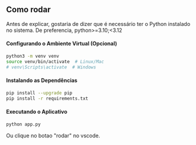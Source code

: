 ## Como rodar
Antes de explicar, gostaria de dizer que é necessário ter o Python instalado no sistema. De preferencia, python>=3.10;<3.12

#### **Configurando o Ambiente Virtual (Opcional)**

```bash
python3 -m venv venv
source venv/bin/activate  # Linux/Mac
# venv\Scripts\activate  # Windows
```

#### **Instalando as Dependências**

```bash
pip install --upgrade pip
pip install -r requirements.txt
```

#### **Executando o Aplicativo**

```bash
python app.py
```

Ou clique no botao "rodar" no vscode.
